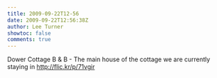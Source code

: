 ```yaml
---
title: 2009-09-22T12-56
date: 2009-09-22T12:56:38Z
author: Lee Turner
showtoc: false
comments: true
---
```


Dower Cottage B & B - The main house of the cottage we are currently staying in http://flic.kr/p/71vgir

